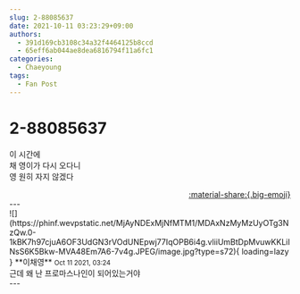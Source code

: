 ```yaml
---
slug: 2-88085637
date: 2021-10-11 03:23:29+09:00
authors:
  - 391d169cb3108c34a32f4464125b8ccd
  - 65eff6ab044ae8dea6816794f11a6fc1
categories:
  - Chaeyoung
tags:
  - Fan Post
---
```


# 2-88085637

<div class="post-container" markdown="1">
<div class="content-container md-sidebar__scrollwrap" markdown="1">

이 시간에<br>채 영이가 다시 오다니<br>영 원히 자지 않겠다

</div>
</div>

<div style="text-align: right;" markdown="1">
<a href="https://weverse.io/fromis9/fanpost/2-88085637" style="text-align: right;">:material-share:{.big-emoji}</a>
</div>
---

<div class="comments-container md-sidebar__scrollwrap" markdown="1">
<div class="comment" markdown="1">
<div class='id-container' markdown="1">
![](https://phinf.wevpstatic.net/MjAyNDExMjNfMTM1/MDAxNzMyMzUyOTg3NzQw.0-1kBK7h97cjuA6OF3UdGN3rVOdUNEpwj77IqOPB6i4g.vliiUmBtDpMvuwKKLiINsS6K5Bkw-MVA48Em7A6-7v4g.JPEG/image.jpg?type=s72){ loading=lazy }
**<span class="artist">이채영</span>** <small>Oct 11 2021, 03:24</small><br>
</div>
<div class='comment-body' markdown="1">
근데 왜 난 프로마스나인이 되어있는거야
</div>
</div>
</div>
---
